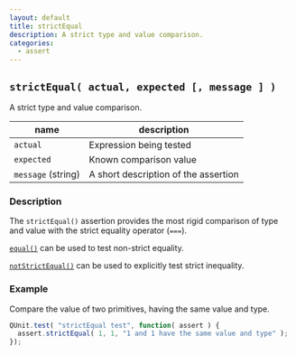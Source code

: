 ```yaml
---
layout: default
title: strictEqual
description: A strict type and value comparison.
categories:
  - assert
---
```


## `strictEqual( actual, expected [, message ] )`

A strict type and value comparison.

| name               | description                          |
|--------------------|--------------------------------------|
| `actual`           | Expression being tested              |
| `expected`         | Known comparison value               |
| `message` (string) | A short description of the assertion |

### Description

The `strictEqual()` assertion provides the most rigid comparison of type and value with the strict equality operator (`===`).

[`equal()`](/assert/equal) can be used to test non-strict equality.

[`notStrictEqual()`](/assert/notStrictEqual) can be used to explicitly test strict inequality.

### Example

Compare the value of two primitives, having the same value and type.

```js
QUnit.test( "strictEqual test", function( assert ) {
  assert.strictEqual( 1, 1, "1 and 1 have the same value and type" );
});
```
